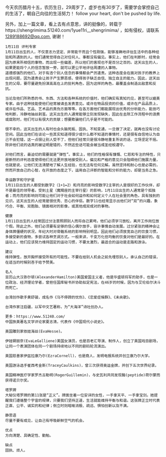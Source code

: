 

   今天农历腊月十五，农历生日，29周岁了，虚岁也有30岁了，需要学会掌控自己的生活了，朝自己向往的生活努力！
   follow your heart, don't be pushed by life.



   另外，加上一篇文章，看上去有点意思，讲的挺像的，转载于https://shengrimima.51240.com/1yue11ri__shengrimima/
   ，如有侵权，请联系 1289188692@qq.com, 谢谢！

    1月11日 评判专家
    1月11日出生的人，不仅意志力坚定、非常能干而且个性刚强，能够准确地评估生活中的各种经验和所遇到的人。他们通常觉得自己对任何人、事都没有偏见。事实上，他们在判断时，经常会因为原来所相信的事物，而出现一些偏差，所以他们的客观也不是百分之百的。这天出生的人，如果更能将个人的信念暂放一旁，就可以更公平地评估周遭的人事物。
    道德感强烈的他们，对于有违个别人信念的事情都会严厉遣责。这种态度会在面对孩子的教养上出现问题，因为遣责会让孩子产生罪恶感，使得孩子缺乏自信、独立自主的能力。因此，这天出生的父母，要尽量避免扮演高高在上的批判角色，因为这样的角色，最覆盖会制造出敌意和反抗。

    当论及他们所熟悉的书、东西、方法和各种系统的价值时，他们确实有真知灼见，甚至可以媲美专家。由于这种技能使他们经常被请去发表意见。或许在物品投资的价值，或许在产品品质上，或许在作品、艺品、艺术品的真伪方面等等。在各方面他们都能展现出优秀的分析能力，能技巧地判断，冷静地抽丝剥茧。这天出生的人通常能够立刻发现缺失，因此在去除工作流程中的浪费或腐败时，他们可以有很大的贡献；想要欺骗他们几乎是不可能的。

    很不幸的，这天出生的人有时也会头脑死板、固执、不知变通，一旦做了决定，就再也没有讨论空间。因此当他们在谈论一些其实知道得很少或什么都不知道的事情时，还是很有自信地认为自己不会犯错，这一点很让别人受不了，但他们经常只是很冷静地重复所说的话，立场坚定不摇。除非他们说的话真的被证明是错的，不然这些话可能会被当成圣经般遵守。

    对他们而言，最迫切的需要就是“弹性”。事实上，他们的性格保有慷慨、仁慈和专注的特性，只是断然的评判态度使得他们无法更开放地接受别人。偏见和严格的意见只会阻碍他们施展力量，也就是说，让他们无法清楚地了解人生经验，也无法有任何见解。虽然坚持和耐心也是必需的，然而开放自己的心智，在开放的态度之下，运用自己评断的智能和分析的能力，却是当务之急。

    幸运数字和守护星
    1月11日出生的人都受到数字2（1+1=2）和月亮的影响受数字2主宰的人是很好的工作伙伴，却不是最佳的领导者。受到土星（魔羯座的主宰行星）的影响，1月11日出生的人通常是个孤独者；而月亮的影响则可能让他们对于社会如何运作和如何定义个人在社会里的角色，具有独到的见识。这天出生的人经常是很优秀、忠心的伴侣。数字11也经常显示出他们对“双”的兴趣，象巧合、平衡、双胞胎、镜面相对的影像，或其他成双成对的事物。

    健康
    1月11日出生的人经常因过分注意照顾别人而将自己累垮。他们必须学习放松，离开工作岗位放个假。除此之外，他们必须要有足够的信心偶尔放手，容许事情自动发展。过分紧张的精神会让身体牌僵硬的状况，年纪大时对骨骼系统的影响特别明显。因此他们必须放宽自己的饮食习惯，多接受新的食物，多尝试各种烹调方式。一般来讲，千变万化但均衡的饮食对他们是最好的。在运动上，他们应该努力维持固定的运动习惯，不要太激烈，最适合的运动是走路和游泳。

    建议
    维持弹性，放开胸怀接受所有的可能性。不要在给别人机会之前先埋怨别人。承认自己的错误，在适当的时候别吝于给予赞美。

    名人
    亚历山大汉弥尔顿(AlexanderHamilton)美国爱国主义者，他是华盛顿将军的助手，也是一位政治、经济理论学者，曾担任国库秘书并协助拟定宪法，在46岁的时候，因为与艾伦伯尔决斗而死亡。

    台湾创作歌手黄舒骏，成名作《马不停蹄的忧伤》、《恋爱症候群》、《未央歌》。

    台湾作家汪启疆，以军中文艺著称，为“大海洋”诗社创办人。

    更多：https://www.51240.com/
    中国旅美著名文学评论家夏志清，代表作《中国现代小说史》。

    美国雕刻家依娃海丝(EvaHesse)。

    伊娃辋丽奈(EvaLeGalliene)美国女演员，也是百老汇导演、制作人，创立了美国戏目剧场，让同一个表演团体在同一个剧场持续地以不同的剧码轮流演出。

    美国慈善家伊兹拉康乃尔(EzraCornell)，也是商人，发明电报系统并创立康乃尔大学。

    美国游泳选手崔西考金斯(TraceyCaulkins)，曾三次获得奥运金牌，并创下五次世界纪录。

    美国精神医疗学家罗杰古勒明(RogerGuillemin)，与史瓦利共同发现酶(peptide)荷尔蒙而获得诺贝尔奖。

    塔罗牌
    大秘仪塔罗牌的第11张是“正义”。牌面坐着一位安详的女性，一手拿天平、一手拿宝剑。她提醒我们遵循整个宇宙的规律，只要我们坚持正道，生活就能维持平衡与和谐。这张牌正立时代表正直、公平、诚实的和纪律；倒立时则暗喻消极、疏远、惧怕创新以及不满。

    静思语
    尽量不要有成见，让自己有呼吸新鲜空气的机会。

    优点
    方向清楚、具确定性、勤勉。

    缺点
    固执、烦人。